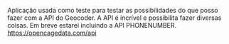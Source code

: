 Aplicação usada como teste para testar as possibilidades do que posso fazer com a API do Geocoder.
A API é incrível e possibilita fazer diversas coisas. 
Em breve estarei incluindo a API PHONENUMBER.
https://opencagedata.com/api
